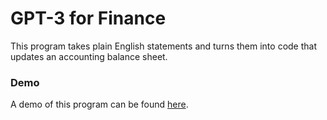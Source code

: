 # GPT-3 for Finance
This program takes plain English statements and turns them into code that updates an accounting balance sheet.

### Demo
A demo of this program can be found [here](https://twitter.com/itsyashdani/status/1285695850300219392).

